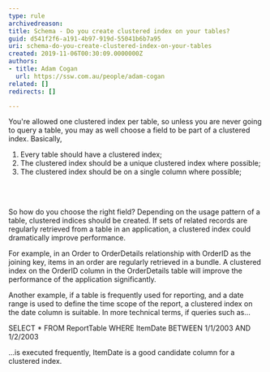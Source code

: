 ```yaml
---
type: rule
archivedreason: 
title: Schema - Do you create clustered index on your tables?
guid: d541f2f6-a191-4b97-919d-55041b6b7a95
uri: schema-do-you-create-clustered-index-on-your-tables
created: 2019-11-06T00:30:09.0000000Z
authors:
- title: Adam Cogan
  url: https://ssw.com.au/people/adam-cogan
related: []
redirects: []

---
```



​​You're allowed one clustered index per table, so unless you are never going to query a table, you may as well choose a field to be part of a clustered index. Basically,<br><ol><li>Every table should have a clustered index;</li><li>The clustered index should be a unique clustered index where possible;</li><li>The clustered index should be on a single column where possible;​<br></li></ol>
<br><excerpt class='endintro'></excerpt><br>
<p>So how do you choose the right field? Depending on the usage pattern of a table, clustered indices should be created. If sets of related records are regularly retrieved from a table in an application, a clustered index could dramatically improve performance.</p><p>For example, in an Order to OrderDetails relationship with OrderID as the joining key, items in an order are regularly retrieved in a bundle. A clustered index on the OrderID column in the&#160;OrderDetails table will improve the performance of the application significantly.</p><p>Another example, if a table is frequently used for reporting, and a date range is used to define the time scope of the report, a clustered index on the date column is suitable. In more technical terms, if queries such as...<br></p><p class="ssw15-rteElement-CodeArea">SELECT * FROM ReportTable WHERE ItemDate BETWEEN 1/1/2003 AND 1/2/2003</p><p>...is executed frequently, ItemDate is a good candidate column for a clustered index.​<br></p>


